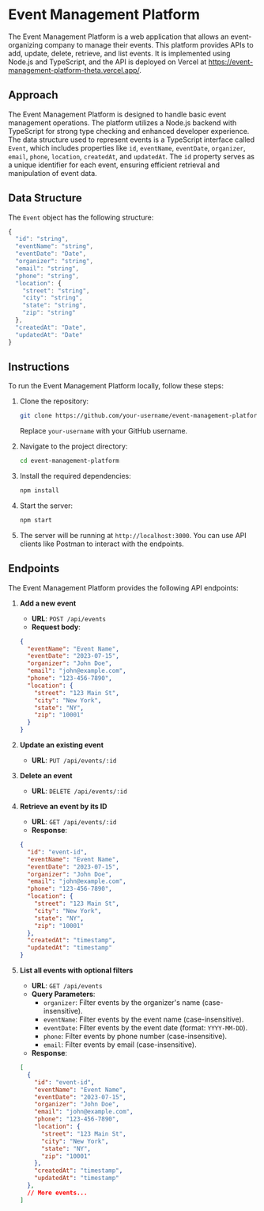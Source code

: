# Event Management Platform

The Event Management Platform is a web application that allows an event-organizing company to manage their events. This platform provides APIs to add, update, delete, retrieve, and list events. It is implemented using Node.js and TypeScript, and the API is deployed on Vercel at https://event-management-platform-theta.vercel.app/.

## Approach

The Event Management Platform is designed to handle basic event management operations. The platform utilizes a Node.js backend with TypeScript for strong type checking and enhanced developer experience. The data structure used to represent events is a TypeScript interface called `Event`, which includes properties like `id`, `eventName`, `eventDate`, `organizer`, `email`, `phone`, `location`, `createdAt`, and `updatedAt`. The `id` property serves as a unique identifier for each event, ensuring efficient retrieval and manipulation of event data.

## Data Structure

The `Event` object has the following structure:

```typescript
{
  "id": "string",
  "eventName": "string",
  "eventDate": "Date",
  "organizer": "string",
  "email": "string",
  "phone": "string",
  "location": {
    "street": "string",
    "city": "string",
    "state": "string",
    "zip": "string"
  },
  "createdAt": "Date",
  "updatedAt": "Date"
}
```

## Instructions

To run the Event Management Platform locally, follow these steps:

1. Clone the repository:
   ```bash
   git clone https://github.com/your-username/event-management-platform.git
   ```
   Replace `your-username` with your GitHub username.

2. Navigate to the project directory:
   ```bash
   cd event-management-platform
   ```

3. Install the required dependencies:
   ```bash
   npm install
   ```

4. Start the server:
   ```bash
   npm start
   ```

5. The server will be running at `http://localhost:3000`. You can use API clients like Postman to interact with the endpoints.

## Endpoints

The Event Management Platform provides the following API endpoints:

1. **Add a new event**

   - **URL**: `POST /api/events`
   - **Request body**:
   ```json
   {
     "eventName": "Event Name",
     "eventDate": "2023-07-15",
     "organizer": "John Doe",
     "email": "john@example.com",
     "phone": "123-456-7890",
     "location": {
       "street": "123 Main St",
       "city": "New York",
       "state": "NY",
       "zip": "10001"
     }
   }
   ```

2. **Update an existing event**

   - **URL**: `PUT /api/events/:id`

3. **Delete an event**

   - **URL**: `DELETE /api/events/:id`

4. **Retrieve an event by its ID**

   - **URL**: `GET /api/events/:id`
   - **Response**:
   ```json
   {
     "id": "event-id",
     "eventName": "Event Name",
     "eventDate": "2023-07-15",
     "organizer": "John Doe",
     "email": "john@example.com",
     "phone": "123-456-7890",
     "location": {
       "street": "123 Main St",
       "city": "New York",
       "state": "NY",
       "zip": "10001"
     },
     "createdAt": "timestamp",
     "updatedAt": "timestamp"
   }
   ```

5. **List all events with optional filters**

   - **URL**: `GET /api/events`
   - **Query Parameters**:
     - `organizer`: Filter events by the organizer's name (case-insensitive).
     - `eventName`: Filter events by the event name (case-insensitive).
     - `eventDate`: Filter events by the event date (format: `YYYY-MM-DD`).
     - `phone`: Filter events by phone number (case-insensitive).
     - `email`: Filter events by email (case-insensitive).
   - **Response**:
   ```json
   [
     {
       "id": "event-id",
       "eventName": "Event Name",
       "eventDate": "2023-07-15",
       "organizer": "John Doe",
       "email": "john@example.com",
       "phone": "123-456-7890",
       "location": {
         "street": "123 Main St",
         "city": "New York",
         "state": "NY",
         "zip": "10001"
       },
       "createdAt": "timestamp",
       "updatedAt": "timestamp"
     },
     // More events...
   ]
   ```
